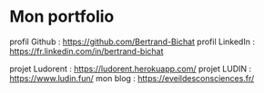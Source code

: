 # Mon portfolio

profil Github : https://github.com/Bertrand-Bichat
profil LinkedIn : https://fr.linkedin.com/in/bertrand-bichat

projet Ludorent : https://ludorent.herokuapp.com/
projet LUDIN : https://www.ludin.fun/
mon blog : https://eveildesconsciences.fr/
